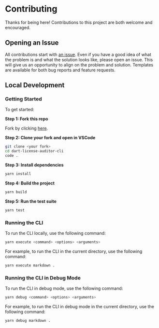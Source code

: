 # Contributing

Thanks for being here! Contributions to this project are both welcome and encouraged.

## Opening an Issue

All contributions start with [an issue](https://github.com/jpfulton/dart-license-auditor-cli/issues/new/choose).
Even if you have a good idea of what the problem is and what the solution looks like,
please open an issue. This will give us an opportunity to align on the problem and solution.
Templates are available for both bug reports and feature requests.

## Local Development

### Getting Started

To get started:

**Step 1: Fork this repo**

Fork by clicking [here](https://github.com/jpfulton/dart-license-auditor-cli/fork).

**Step 2: Clone your fork and open in VSCode**

```sh
git clone <your fork>
cd dart-license-auditor-cli
code .
```

**Step 3: Install dependencies**

```sh
yarn install
```

**Step 4: Build the project**

```sh
yarn build
```

**Step 5: Run the test suite**

```sh
yarn test
```

### Running the CLI

To run the CLI locally, use the following command:

```sh
yarn execute <command> <options> <arguments>
```

For example, to run the CLI in the current directory, use the following command:

```sh
yarn execute markdown .
```

### Running the CLI in Debug Mode

To run the CLI in debug mode, use the following command:

```sh
yarn debug <command> <options> <arguments>
```

For example, to run the CLI in debug mode in the current directory, use the following command:

```sh
yarn debug markdown .
```
